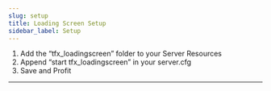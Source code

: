 ```yaml
---
slug: setup
title: Loading Screen Setup
sidebar_label: Setup
---
```


1. Add the “tfx_loadingscreen” folder to your Server Resources
2. Append “start tfx_loadingscreen” in your server.cfg
3. Save and Profit

---
